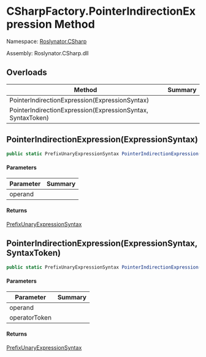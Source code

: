 # CSharpFactory\.PointerIndirectionExpression Method

Namespace: [Roslynator.CSharp](../../README.md)

Assembly: Roslynator\.CSharp\.dll

## Overloads

| Method | Summary |
| ------ | ------- |
| PointerIndirectionExpression\(ExpressionSyntax\) | |
| PointerIndirectionExpression\(ExpressionSyntax, SyntaxToken\) | |

## PointerIndirectionExpression\(ExpressionSyntax\)

```csharp
public static PrefixUnaryExpressionSyntax PointerIndirectionExpression(ExpressionSyntax operand)
```

#### Parameters

| Parameter | Summary |
| --------- | ------- |
| operand | |

#### Returns

[PrefixUnaryExpressionSyntax](https://docs.microsoft.com/en-us/dotnet/api/microsoft.codeanalysis.csharp.syntax.prefixunaryexpressionsyntax)


## PointerIndirectionExpression\(ExpressionSyntax, SyntaxToken\)

```csharp
public static PrefixUnaryExpressionSyntax PointerIndirectionExpression(ExpressionSyntax operand, SyntaxToken operatorToken)
```

#### Parameters

| Parameter | Summary |
| --------- | ------- |
| operand | |
| operatorToken | |

#### Returns

[PrefixUnaryExpressionSyntax](https://docs.microsoft.com/en-us/dotnet/api/microsoft.codeanalysis.csharp.syntax.prefixunaryexpressionsyntax)


